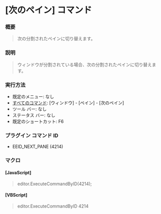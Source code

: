# \[次のペイン\] コマンド

### 概要

> 次の分割されたペインに切り替えます。

### 説明

> ウィンドウが分割されている場合、次の分割されたペインに切り替えます。

### 実行方法

- 既定のメニュー: なし
- [すべてのコマンド](../../glossary/allcommands): \[ウィンドウ\] \- \[ペイン\] \- \[次のペイン\]
- ツール バー: なし
- ステータス バー: なし
- 既定のショートカット: F6

### プラグイン コマンド ID

- EEID\_NEXT\_PANE (4214)

### マクロ

#### \[JavaScript\]

> editor.ExecuteCommandByID(4214);

#### \[VBScript\]

> editor.ExecuteCommandByID 4214
